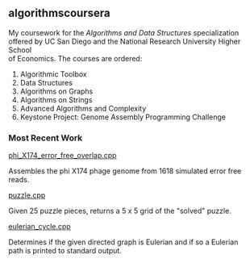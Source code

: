 ## algorithmscoursera

My coursework for the *Algorithms and Data Structures* specialization \
offered by UC San Diego and the National Research University Higher School \
of Economics. The courses are ordered:
1. Algorithmic Toolbox
2. Data Structures
3. Algorithms on Graphs
4. Algorithms on Strings
5. Advanced Algorithms and Complexity
6. Keystone Project: Genome Assembly Programming Challenge

### Most Recent Work

[phi_X174_error_free_overlap.cpp](https://github.com/rydcormier/algorithmscoursera/blob/master/Genome%20Assembly%20Programming%20Challenge/Programming%20Assignment%201/phiX174_error_free_overlap.cpp)

Assembles the phi X174 phage genome from 1618 simulated error free reads.

[puzzle.cpp](https://github.com/rydcormier/algorithmscoursera/blob/master/Genome%20Assembly%20Programming%20Challenge/Programming%20Assignment%202/puzzle.cpp)

Given 25 puzzle pieces, returns a 5 x 5 grid of the "solved" puzzle.

[eulerian_cycle.cpp](https://github.com/rydcormier/algorithmscoursera/blob/master/Genome%20Assembly%20Programming%20Challenge/Programming%20Assignment%202/eulerian_cycle.cpp)

Determines if the given directed graph is Eulerian and if so a Eulerian \
path is printed to standard output.
